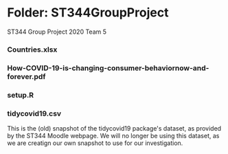 # Folder: ST344GroupProject
ST344 Group Project 2020 Team 5

### Countries.xlsx

### How-COVID-19-is-changing-consumer-behaviornow-and-forever.pdf

### setup.R

### tidycovid19.csv
This is the (old) snapshot of the tidycovid19 package's dataset, as provided by the ST344 Moodle webpage.
We will no longer be using this dataset, as we are creatign our own snapshot to use for our investigation.
